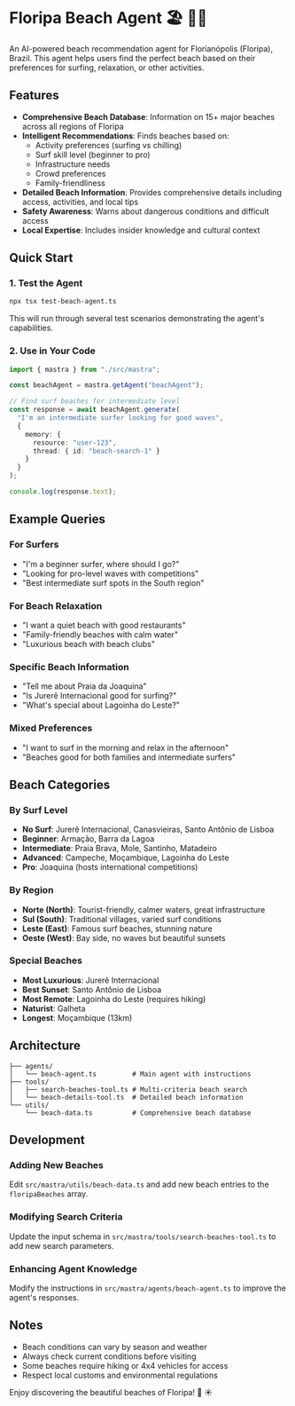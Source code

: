 # Floripa Beach Agent 🏖️ 🏄‍♂️

An AI-powered beach recommendation agent for Florianópolis (Floripa), Brazil. This agent helps users find the perfect beach based on their preferences for surfing, relaxation, or other activities.

## Features

- **Comprehensive Beach Database**: Information on 15+ major beaches across all regions of Floripa
- **Intelligent Recommendations**: Finds beaches based on:
  - Activity preferences (surfing vs chilling)
  - Surf skill level (beginner to pro)
  - Infrastructure needs
  - Crowd preferences  
  - Family-friendliness
- **Detailed Beach Information**: Provides comprehensive details including access, activities, and local tips
- **Safety Awareness**: Warns about dangerous conditions and difficult access
- **Local Expertise**: Includes insider knowledge and cultural context

## Quick Start

### 1. Test the Agent

```bash
npx tsx test-beach-agent.ts
```

This will run through several test scenarios demonstrating the agent's capabilities.

### 2. Use in Your Code

```typescript
import { mastra } from "./src/mastra";

const beachAgent = mastra.getAgent("beachAgent");

// Find surf beaches for intermediate level
const response = await beachAgent.generate(
  "I'm an intermediate surfer looking for good waves",
  {
    memory: {
      resource: "user-123",
      thread: { id: "beach-search-1" }
    }
  }
);

console.log(response.text);
```

## Example Queries

### For Surfers
- "I'm a beginner surfer, where should I go?"
- "Looking for pro-level waves with competitions"
- "Best intermediate surf spots in the South region"

### For Beach Relaxation
- "I want a quiet beach with good restaurants"
- "Family-friendly beaches with calm water"
- "Luxurious beach with beach clubs"

### Specific Beach Information
- "Tell me about Praia da Joaquina"
- "Is Jurerê Internacional good for surfing?"
- "What's special about Lagoinha do Leste?"

### Mixed Preferences
- "I want to surf in the morning and relax in the afternoon"
- "Beaches good for both families and intermediate surfers"

## Beach Categories

### By Surf Level
- **No Surf**: Jurerê Internacional, Canasvieiras, Santo Antônio de Lisboa
- **Beginner**: Armação, Barra da Lagoa
- **Intermediate**: Praia Brava, Mole, Santinho, Matadeiro
- **Advanced**: Campeche, Moçambique, Lagoinha do Leste
- **Pro**: Joaquina (hosts international competitions)

### By Region
- **Norte (North)**: Tourist-friendly, calmer waters, great infrastructure
- **Sul (South)**: Traditional villages, varied surf conditions
- **Leste (East)**: Famous surf beaches, stunning nature
- **Oeste (West)**: Bay side, no waves but beautiful sunsets

### Special Beaches
- **Most Luxurious**: Jurerê Internacional
- **Best Sunset**: Santo Antônio de Lisboa
- **Most Remote**: Lagoinha do Leste (requires hiking)
- **Naturist**: Galheta
- **Longest**: Moçambique (13km)

## Architecture

```
├── agents/
│   └── beach-agent.ts         # Main agent with instructions
├── tools/
│   ├── search-beaches-tool.ts # Multi-criteria beach search
│   └── beach-details-tool.ts  # Detailed beach information
└── utils/
    └── beach-data.ts          # Comprehensive beach database
```

## Development

### Adding New Beaches

Edit `src/mastra/utils/beach-data.ts` and add new beach entries to the `floripaBeaches` array.

### Modifying Search Criteria

Update the input schema in `src/mastra/tools/search-beaches-tool.ts` to add new search parameters.

### Enhancing Agent Knowledge

Modify the instructions in `src/mastra/agents/beach-agent.ts` to improve the agent's responses.

## Notes

- Beach conditions can vary by season and weather
- Always check current conditions before visiting
- Some beaches require hiking or 4x4 vehicles for access
- Respect local customs and environmental regulations

Enjoy discovering the beautiful beaches of Floripa! 🌊 ☀️
